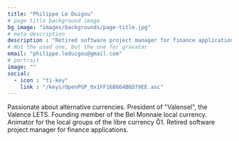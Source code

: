 ```yaml
---
title: "Philippe Le Duigou"
# page title background image
bg_image: "images/backgrounds/page-title.jpg"
# meta description
description : "Retired software project manager for finance applications."
# Not the used one, but the one for gravatar
email: "philippe.leduigou@gmail.com"
# portrait
image: ""
social:
  - icon : "ti-key"
    link : "/keys/OpenPGP_0x1FF16B664B6D79EE.asc"
---
```


Passionate about alternative currencies. President of "Valensel", the Valence LETS. Founding member of the Bel Monnaie local currency. Animator for the local groups of the libre currency Ğ1. Retired software project manager for finance applications.
